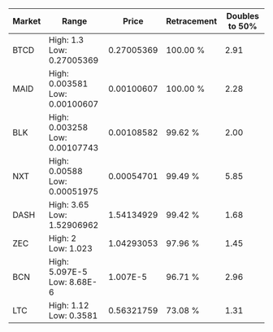 | Market | Range | Price| Retracement | Doubles to 50% |
| --- | --- | --- | --- | --- |
| BTCD | High: 1.3<br />Low: 0.27005369 | 0.27005369 | 100.00 % | 2.91 |
| MAID | High: 0.003581<br />Low: 0.00100607 | 0.00100607 | 100.00 % | 2.28 |
| BLK | High: 0.003258<br />Low: 0.00107743 | 0.00108582 | 99.62 % | 2.00 |
| NXT | High: 0.00588<br />Low: 0.00051975 | 0.00054701 | 99.49 % | 5.85 |
| DASH | High: 3.65<br />Low: 1.52906962 | 1.54134929 | 99.42 % | 1.68 |
| ZEC | High: 2<br />Low: 1.023 | 1.04293053 | 97.96 % | 1.45 |
| BCN | High: 5.097E-5<br />Low: 8.68E-6 | 1.007E-5 | 96.71 % | 2.96 |
| LTC | High: 1.12<br />Low: 0.3581 | 0.56321759 | 73.08 % | 1.31 |

